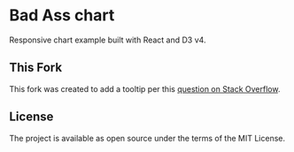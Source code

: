 # Bad Ass chart

Responsive chart example built with React and D3 v4.

## This Fork

This fork was created to add a tooltip per this [question on Stack Overflow](https://stackoverflow.com/questions/49611148/how-to-add-tooltip-in-react-d3-v4-bar-chart).

## License

The project is available as open source under the terms of the MIT License.
